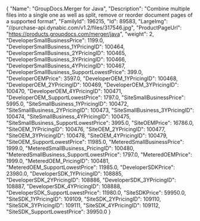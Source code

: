 {
    "Name": "GroupDocs.Merger for Java",
    "Description": "Combine multiple files into a single one as well as split, remove or reorder document pages of a supported format",
    "FamilyId": 196215,
    "Id": 89583,
    "LargeImg": "//purchase-api.dynabic.com/v1.2/files/317546.jpg",
    "ProductPageUrl": "https://products.groupdocs.com/merger/java",
    "weight": 2,
    "DeveloperSmallBusinessPrice": 1199.0,
    "DeveloperSmallBusiness_1YPricingID": 100464,
    "DeveloperSmallBusiness_2YPricingID": 100465,
    "DeveloperSmallBusiness_3YPricingID": 100466,
    "DeveloperSmallBusiness_4YPricingID": 100467,
    "DeveloperSmallBusiness_SupportLowestPrice": 399.0,
    "DeveloperOEMPrice": 3597.0,
    "DeveloperOEM_1YPricingID": 100468,
    "DeveloperOEM_2YPricingID": 100469,
    "DeveloperOEM_3YPricingID": 100470,
    "DeveloperOEM_4YPricingID": 100471,
    "DeveloperOEM_SupportLowestPrice": 1797.0,
    "SiteSmallBusinessPrice": 5995.0,
    "SiteSmallBusiness_1YPricingID": 100472,
    "SiteSmallBusiness_2YPricingID": 100473,
    "SiteSmallBusiness_3YPricingID": 100474,
    "SiteSmallBusiness_4YPricingID": 100475,
    "SiteSmallBusiness_SupportLowestPrice": 3995.0,
    "SiteOEMPrice": 16786.0,
    "SiteOEM_1YPricingID": 100476,
    "SiteOEM_2YPricingID": 100477,
    "SiteOEM_3YPricingID": 100478,
    "SiteOEM_4YPricingID": 100479,
    "SiteOEM_SupportLowestPrice": 11985.0,
    "MeteredSmallBusinessPrice": 1999.0,
    "MeteredSmallBusiness_PricingID": 100480,
    "MeteredSmallBusiness_SupportLowestPrice": 1797.0,
    "MeteredOEMPrice": 1999.0,
    "MeteredOEM_PricingID": 100481,
    "MeteredOEM_SupportLowestPrice": 11985.0,
    "DeveloperSDKPrice": 23980.0,
    "DeveloperSDK_1YPricingID": 108885,
    "DeveloperSDK_2YPricingID": 108886,
    "DeveloperSDK_3YPricingID": 108887,
    "DeveloperSDK_4YPricingID": 108888,
    "DeveloperSDK_SupportLowestPrice": 11980.0,
    "SiteSDKPrice": 59950.0,
    "SiteSDK_1YPricingID": 109109,
    "SiteSDK_2YPricingID": 109110,
    "SiteSDK_3YPricingID": 109111,
    "SiteSDK_4YPricingID": 109112,
    "SiteSDK_SupportLowestPrice": 39950.0
}